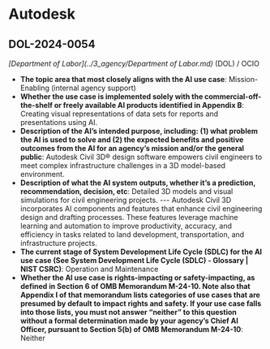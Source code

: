 # Autodesk
## DOL-2024-0054
_[Department of Labor](../3_agency/Department of Labor.md)_ (DOL) / OCIO


+ **The topic area that most closely aligns with the AI use case**: Mission-Enabling (internal agency support)
+ **Whether the use case is implemented solely with the commercial-off-the-shelf or freely available AI products identified in Appendix B**: Creating visual representations of data sets for reports and presentations using AI.
+ **Description of the AI’s intended purpose, including: (1) what problem the AI is used to solve and (2) the expected benefits and positive outcomes from the AI for an agency’s mission and/or the general public**: Autodesk Civil 3D® design software empowers civil engineers to meet complex infrastructure challenges in a 3D model-based environment.
+ **Description of what the AI system outputs, whether it’s a prediction, recommendation, decision, etc**: Detailed 3D models and visual simulations for civil engineering projects. ---  Autodesk Civil 3D incorporates AI components and features that enhance civil engineering design and drafting processes. These features leverage machine learning and automation to improve productivity, accuracy, and efficiency in tasks related to land development, transportation, and infrastructure projects.
+ **The current stage of System Development Life Cycle (SDLC) for the AI use case (See System Development Life Cycle (SDLC) - Glossary | NIST CSRC)**: Operation and Maintenance
+ **Whether the AI use case is rights-impacting or safety-impacting, as defined in Section 6 of OMB Memorandum M-24-10. Note also that Appendix I of that memorandum lists categories of use cases that are presumed by default to impact rights and safety. If your use case falls into those lists, you must not answer “neither” to this question without a formal determination made by your agency’s Chief AI Officer, pursuant to Section 5(b) of OMB Memorandum M-24-10**: Neither